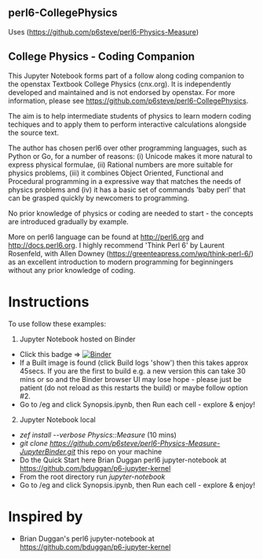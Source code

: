 ## perl6-CollegePhysics
Uses (https://github.com/p6steve/perl6-Physics-Measure)

## College Physics - Coding Companion

This Jupyter Notebook forms part of a follow along coding companion to the openstax Textbook College Physics (cnx.org). It is independently developed and maintained and is not endorsed by openstax. For more information, please see https://github.com/p6steve/perl6-CollegePhysics.

The aim is to help intermediate students of physics to learn modern coding techiques and to apply them to perform interactive calculations alongside the source text.

The author has chosen perl6 over other programming languages, such as Python or Go, for a number of reasons: (i) Unicode makes it more natural to express physical formulae, (ii) Rational numbers are more suitable for physics problems, (iii) it combines Object Oriented, Functional and Procedural programming in a expressive way that matches the needs of physics problems and (iv) it has a basic set of commands 'baby perl' that can be grasped quickly by newcomers to programming.

No prior knowledge of physics or coding are needed to start - the concepts are introduced gradually by example.

More on perl6 language can be found at http://perl6.org and http://docs.perl6.org. I highly recommend 'Think Perl 6' by Laurent Rosenfeld, with Allen Downey (https://greenteapress.com/wp/think-perl-6/) as an excellent introduction to modern programming for beginningers without any prior knowledge of coding.

# Instructions
To use follow these examples:

1. Jupyter Notebook hosted on Binder
- Click this badge => [![Binder](https://mybinder.org/badge_logo.svg)](https://mybinder.org/v2/gh/p6steve/perl6-CollegePhysics/master)
- If a Built image is found (click Build logs 'show') then this takes approx 45secs. If you are the first to build e.g. a new version this can take 30 mins or so and the Binder browser UI may lose hope - please just be patient (do not reload as this restarts the build) or maybe follow option #2.
- Go to /eg and click Synopsis.ipynb, then Run each cell - explore & enjoy!

2. Jupyter Notebook local
- *zef install --verbose Physics::Measure* (10 mins)
- *git clone https://github.com/p6steve/perl6-Physics-Measure-JupyterBinder.git* this repo on your machine
- Do the Quick Start here Brian Duggan perl6 jupyter-notebook at <https://github.com/bduggan/p6-jupyter-kernel>
- From the root directory run *jupyter-notebook*
- Go to /eg and click Synopsis.ipynb, then Run each cell - explore & enjoy!

# Inspired by
* Brian Duggan's perl6 jupyter-notebook at <https://github.com/bduggan/p6-jupyter-kernel>

